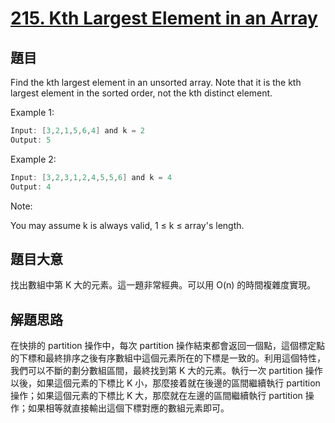 # [215. Kth Largest Element in an Array](https://leetcode.com/problems/kth-largest-element-in-an-array/)

## 題目

Find the kth largest element in an unsorted array. Note that it is the kth largest element in the sorted order, not the kth distinct element.

Example 1:

```c
Input: [3,2,1,5,6,4] and k = 2
Output: 5
```

Example 2:

```c
Input: [3,2,3,1,2,4,5,5,6] and k = 4
Output: 4
```

Note:     

You may assume k is always valid, 1 ≤ k ≤ array's length.


## 題目大意

找出數組中第 K 大的元素。這一題非常經典。可以用 O(n) 的時間複雜度實現。

## 解題思路

在快排的 partition 操作中，每次 partition 操作結束都會返回一個點，這個標定點的下標和最終排序之後有序數組中這個元素所在的下標是一致的。利用這個特性，我們可以不斷的劃分數組區間，最終找到第 K 大的元素。執行一次 partition 操作以後，如果這個元素的下標比 K 小，那麼接着就在後邊的區間繼續執行 partition 操作；如果這個元素的下標比 K 大，那麼就在左邊的區間繼續執行 partition 操作；如果相等就直接輸出這個下標對應的數組元素即可。

